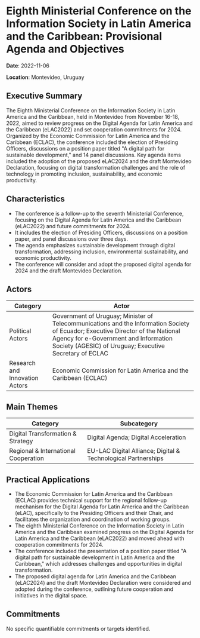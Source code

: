 # Eighth Ministerial Conference on the Information Society in Latin America and the Caribbean: Provisional Agenda and Objectives

**Date**: 2022-11-06

**Location**: Montevideo, Uruguay

## Executive Summary

The Eighth Ministerial Conference on the Information Society in Latin America and the Caribbean, held in Montevideo from November 16-18, 2022, aimed to review progress on the Digital Agenda for Latin America and the Caribbean (eLAC2022) and set cooperation commitments for 2024. Organized by the Economic Commission for Latin America and the Caribbean (ECLAC), the conference included the election of Presiding Officers, discussions on a position paper titled "A digital path for sustainable development," and 14 panel discussions. Key agenda items included the adoption of the proposed eLAC2024 and the draft Montevideo Declaration, focusing on digital transformation challenges and the role of technology in promoting inclusion, sustainability, and economic productivity.

## Characteristics

- The conference is a follow-up to the seventh Ministerial Conference, focusing on the Digital Agenda for Latin America and the Caribbean (eLAC2022) and future commitments for 2024.
- It includes the election of Presiding Officers, discussions on a position paper, and panel discussions over three days.
- The agenda emphasizes sustainable development through digital transformation, addressing inclusion, environmental sustainability, and economic productivity.
- The conference will consider and adopt the proposed digital agenda for 2024 and the draft Montevideo Declaration.

## Actors

| Category | Actor |
| --- | --- |
| Political Actors | Government of Uruguay; Minister of Telecommunications and the Information Society of Ecuador; Executive Director of the National Agency for e-Government and Information Society (AGESIC) of Uruguay; Executive Secretary of ECLAC |
| Research and Innovation Actors | Economic Commission for Latin America and the Caribbean (ECLAC) |

## Main Themes

| Category | Subcategory |
| --- | --- |
| Digital Transformation & Strategy | Digital Agenda; Digital Acceleration |
| Regional & International Cooperation | EU-LAC Digital Alliance; Digital & Technological Partnerships |

## Practical Applications

- The Economic Commission for Latin America and the Caribbean (ECLAC) provides technical support for the regional follow-up mechanism for the Digital Agenda for Latin America and the Caribbean (eLAC), specifically to the Presiding Officers and their Chair, and facilitates the organization and coordination of working groups.
- The eighth Ministerial Conference on the Information Society in Latin America and the Caribbean examined progress on the Digital Agenda for Latin America and the Caribbean (eLAC2022) and moved ahead with cooperation commitments for 2024.
- The conference included the presentation of a position paper titled "A digital path for sustainable development in Latin America and the Caribbean," which addresses challenges and opportunities in digital transformation.
- The proposed digital agenda for Latin America and the Caribbean (eLAC2024) and the draft Montevideo Declaration were considered and adopted during the conference, outlining future cooperation and initiatives in the digital space.

## Commitments

No specific quantifiable commitments or targets identified.